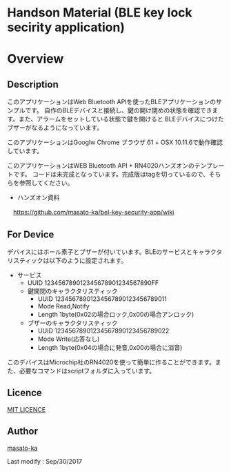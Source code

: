 Handson Material (BLE key lock secirity application)
====

# Overview

## Description

このアプリケーションはWeb Bluetooth APIを使ったBLEアプリケーションのサンプルです。
自作のBLEデバイスと接続し、鍵の開け閉めの状態を確認できます。また、アラームをセットしている状態で鍵を開けると
BLEデバイスにつけたブザーがなるようになっています。

このアプリケーションはGooglw Chrome ブラウザ 61 + OSX 10.11.6で動作確認しています。

このアプリケーションはWEB Bluetooth API + RN4020ハンズオンのテンプレートです。
コードは未完成となっています。完成版はtagを切っているので、そちらを参照してください。

 * ハンズオン資料　

 　https://github.com/masato-ka/bel-key-security-app/wiki

## For Device
デバイスにはホール素子とブザーが付いています。BLEのサービスとキャラクタリスティックは以下のように設定されます。
　
* サービス　
    * UUID 123456789012345678901234567890FF
    * 鍵開閉のキャラクタリスティック 
        * UUID 12345678901234567890123456789011
        * Mode Read,Notify
        * Length 1byte(0x02の場合ロック,0x00の場合アンロック)
    * ブザーのキャラクタリスティック
        * UUID 12345678901234567890123456789022
        * Mode Write(応答なし)
        * Length 1byte(0x04の場合に発音,0x00の場合に消音)

このデバイスはMicrochip社のRN4020を使って簡単に作ることができます。また、必要なコマンドはscriptフォルダに入っています。


## Licence

[MIT LICENCE](https://github.com/masato-ka/geo-hash-potate/blob/master/LICENSE.txt)


## Author

[masato-ka](https://twitter.com/masato_ka)

Last modify : Sep/30/2017